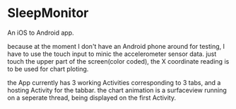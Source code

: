 SleepMonitor
============
An iOS to Android app.  

because at the moment I don't have an Android phone around for testing, 
I have to use the touch input to minic the accelerometer sensor data. 
just touch the upper part of the screen(color coded), the X coordinate reading is to be used for chart ploting. 

the App currently has 3 working Activities corresponding to 3 tabs, and a hosting Activity for the tabbar. 
the chart animation is a surfaceview running on a seperate thread, being displayed on the first Activity.
